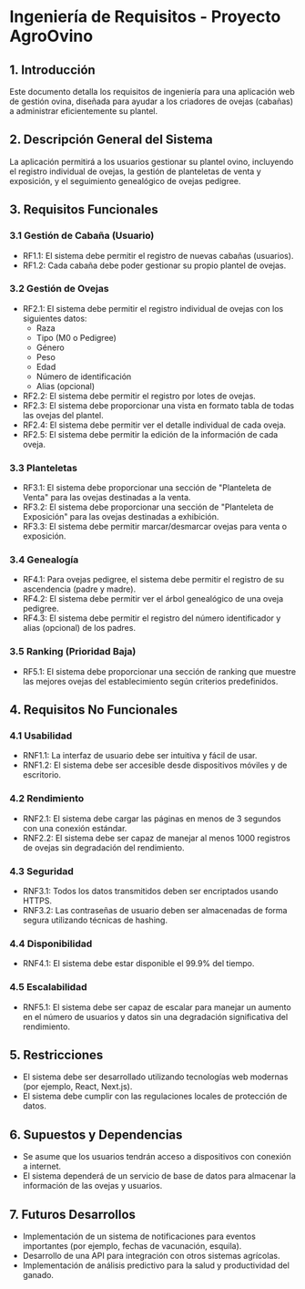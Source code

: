 # Ingeniería de Requisitos - Proyecto AgroOvino

## 1. Introducción

Este documento detalla los requisitos de ingeniería para una aplicación web de gestión ovina, diseñada para ayudar a los criadores de ovejas (cabañas) a administrar eficientemente su plantel.

## 2. Descripción General del Sistema

La aplicación permitirá a los usuarios gestionar su plantel ovino, incluyendo el registro individual de ovejas, la gestión de planteletas de venta y exposición, y el seguimiento genealógico de ovejas pedigree.

## 3. Requisitos Funcionales

### 3.1 Gestión de Cabaña (Usuario)

- RF1.1: El sistema debe permitir el registro de nuevas cabañas (usuarios).
- RF1.2: Cada cabaña debe poder gestionar su propio plantel de ovejas.

### 3.2 Gestión de Ovejas

- RF2.1: El sistema debe permitir el registro individual de ovejas con los siguientes datos:
  - Raza
  - Tipo (M0 o Pedigree)
  - Género
  - Peso
  - Edad
  - Número de identificación
  - Alias (opcional)
- RF2.2: El sistema debe permitir el registro por lotes de ovejas.
- RF2.3: El sistema debe proporcionar una vista en formato tabla de todas las ovejas del plantel.
- RF2.4: El sistema debe permitir ver el detalle individual de cada oveja.
- RF2.5: El sistema debe permitir la edición de la información de cada oveja.

### 3.3 Planteletas

- RF3.1: El sistema debe proporcionar una sección de "Planteleta de Venta" para las ovejas destinadas a la venta.
- RF3.2: El sistema debe proporcionar una sección de "Planteleta de Exposición" para las ovejas destinadas a exhibición.
- RF3.3: El sistema debe permitir marcar/desmarcar ovejas para venta o exposición.

### 3.4 Genealogía

- RF4.1: Para ovejas pedigree, el sistema debe permitir el registro de su ascendencia (padre y madre).
- RF4.2: El sistema debe permitir ver el árbol genealógico de una oveja pedigree.
- RF4.3: El sistema debe permitir el registro del número identificador y alias (opcional) de los padres.

### 3.5 Ranking (Prioridad Baja)

- RF5.1: El sistema debe proporcionar una sección de ranking que muestre las mejores ovejas del establecimiento según criterios predefinidos.

## 4. Requisitos No Funcionales

### 4.1 Usabilidad

- RNF1.1: La interfaz de usuario debe ser intuitiva y fácil de usar.
- RNF1.2: El sistema debe ser accesible desde dispositivos móviles y de escritorio.

### 4.2 Rendimiento

- RNF2.1: El sistema debe cargar las páginas en menos de 3 segundos con una conexión estándar.
- RNF2.2: El sistema debe ser capaz de manejar al menos 1000 registros de ovejas sin degradación del rendimiento.

### 4.3 Seguridad

- RNF3.1: Todos los datos transmitidos deben ser encriptados usando HTTPS.
- RNF3.2: Las contraseñas de usuario deben ser almacenadas de forma segura utilizando técnicas de hashing.

### 4.4 Disponibilidad

- RNF4.1: El sistema debe estar disponible el 99.9% del tiempo.

### 4.5 Escalabilidad

- RNF5.1: El sistema debe ser capaz de escalar para manejar un aumento en el número de usuarios y datos sin una degradación significativa del rendimiento.

## 5. Restricciones

- El sistema debe ser desarrollado utilizando tecnologías web modernas (por ejemplo, React, Next.js).
- El sistema debe cumplir con las regulaciones locales de protección de datos.

## 6. Supuestos y Dependencias

- Se asume que los usuarios tendrán acceso a dispositivos con conexión a internet.
- El sistema dependerá de un servicio de base de datos para almacenar la información de las ovejas y usuarios.

## 7. Futuros Desarrollos

- Implementación de un sistema de notificaciones para eventos importantes (por ejemplo, fechas de vacunación, esquila).
- Desarrollo de una API para integración con otros sistemas agrícolas.
- Implementación de análisis predictivo para la salud y productividad del ganado.
